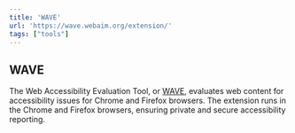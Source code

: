 ```yaml
---
title: 'WAVE'
url: 'https://wave.webaim.org/extension/'
tags: ["tools"]
---
```


## WAVE

The Web Accessibility Evaluation Tool, or [WAVE](https://wave.webaim.org/extension), evaluates web content for accessibility issues for Chrome and Firefox browsers. The extension runs in the Chrome and Firefox browsers, ensuring private and secure accessibility reporting.
